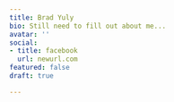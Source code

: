 ```yaml
---
title: Brad Yuly
bio: Still need to fill out about me...
avatar: ''
social:
- title: facebook
  url: newurl.com
featured: false
draft: true

---
```

